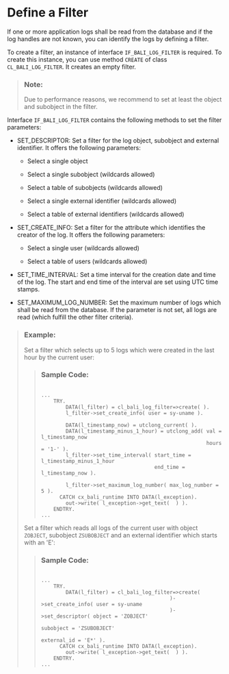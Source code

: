 <!-- loio8e17d0d93c1944edac6b56e6b1f6fe94 -->

# Define a Filter

If one or more application logs shall be read from the database and if the log handles are not known, you can identify the logs by defining a filter.

To create a filter, an instance of interface `IF_BALI_LOG_FILTER` is required. To create this instance, you can use method `CREATE` of class `CL_BALI_LOG_FILTER`. It creates an empty filter.

> ### Note:  
> Due to performance reasons, we recommend to set at least the object and subobject in the filter.

Interface `IF_BALI_LOG_FILTER` contains the following methods to set the filter parameters:

-   SET\_DESCRIPTOR: Set a filter for the log object, subobject and external identifier. It offers the following parameters:

    -   Select a single object

    -   Select a single subobject \(wildcards allowed\)

    -   Select a table of subobjects \(wildcards allowed\)

    -   Select a single external identifier \(wildcards allowed\)

    -   Select a table of external identifiers \(wildcards allowed\)

-   SET\_CREATE\_INFO: Set a filter for the attribute which identifies the creator of the log. It offers the following parameters:

    -   Select a single user \(wildcards allowed\)

    -   Select a table of users \(wildcards allowed\)

-   SET\_TIME\_INTERVAL: Set a time interval for the creation date and time of the log. The start and end time of the interval are set using UTC time stamps.

-   SET\_MAXIMUM\_LOG\_NUMBER: Set the maximum number of logs which shall be read from the database. If the parameter is not set, all logs are read \(which fulfill the other filter criteria\).


> ### Example:  
> Set a filter which selects up to 5 logs which were created in the last hour by the current user:
> 
> > ### Sample Code:  
> > ```
> > 
> > ...
> >     TRY.
> >         DATA(l_filter) = cl_bali_log_filter=>create( ).
> >         l_filter->set_create_info( user = sy-uname ).
> >    
> >         DATA(l_timestamp_now) = utclong_current( ).
> >         DATA(l_timestamp_minus_1_hour) = utclong_add( val = l_timestamp_now
> >                                                       hours = '1-' ).
> >         l_filter->set_time_interval( start_time = l_timestamp_minus_1_hour
> >                                      end_time = l_timestamp_now ).
> > 
> >         l_filter->set_maximum_log_number( max_log_number = 5 ).
> >       CATCH cx_bali_runtime INTO DATA(l_exception).
> >         out->write( l_exception->get_text(  ) ).
> >     ENDTRY.
> > ...
> > ```
> 
> Set a filter which reads all logs of the current user with object `ZOBJECT`, subobject `ZSUBOBJECT` and an external identifier which starts with an 'E':
> 
> > ### Sample Code:  
> > ```
> > 
> > ...
> >     TRY.
> >         DATA(l_filter) = cl_bali_log_filter=>create(
> >                                           )->set_create_info( user = sy-uname
> >                                           )->set_descriptor( object = 'ZOBJECT'
> >                                                              subobject = 'ZSUBOBJECT'
> >                                                              external_id = 'E*' ).
> >       CATCH cx_bali_runtime INTO DATA(l_exception).
> >         out->write( l_exception->get_text(  ) ).
> >     ENDTRY.
> > ...
> > ```

